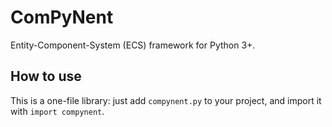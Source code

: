 # ComPyNent
Entity-Component-System (ECS) framework for Python 3+.

## How to use
This is a one-file library: just add `compynent.py` to your project, and import it with `import compynent`.
